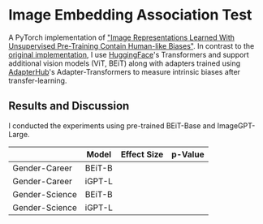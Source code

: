 # Image Embedding Association Test
A PyTorch implementation of ["Image Representations Learned With Unsupervised Pre-Training Contain Human-like Biases"](https://arxiv.org/pdf/2010.15052.pdf). In contrast to the [original implementation](https://github.com/ryansteed/ieat), I use [HuggingFace](https://huggingface.co/docs/transformers/model_doc/imagegpt)'s Transformers and support additional vision models (ViT, BEiT) along with adapters trained using [AdapterHub](https://adapterhub.ml)'s Adapter-Transformers to measure intrinsic biases after transfer-learning. 

## Results and Discussion 

I conducted the experiments using pre-trained BEiT-Base and ImageGPT-Large. 

|                 | Model         | Effect Size   | p-Value       |
| --------------- |:-------------:|:-------------:|:-------------:|
| Gender-Career   | BEiT-B        |      |       |  
| Gender-Career   | iGPT-L        |      |       |  
| Gender-Science  | BEiT-B        |      |       |  
| Gender-Science  | iGPT-L        |      |       |  
